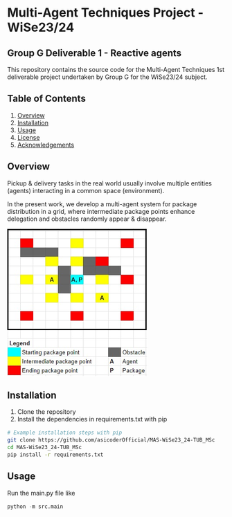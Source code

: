 # Multi-Agent Techniques Project - WiSe23/24

## Group G Deliverable 1 - Reactive agents

This repository contains the source code for the Multi-Agent Techniques 1st deliverable project undertaken by Group G for the WiSe23/24 subject.

## Table of Contents
1. [Overview](#overview)
2. [Installation](#installation)
3. [Usage](#usage)
4. [License](#license)
5. [Acknowledgements](#acknowledgements)

## Overview

Pickup & delivery tasks in the real world usually involve multiple entities (agents) interacting in a common space (environment). 

In the present work, we develop a multi-agent system for package distribution in a grid, where intermediate package points enhance delegation and obstacles randomly appear & disappear.

![Getting Started](./imgs/environment_sample.jpeg)

## Installation

1. Clone the repository
2. Install the dependencies in requirements.txt with pip
```bash
# Example installation steps with pip
git clone https://github.com/asicoderOfficial/MAS-WiSe23_24-TUB_MSc
cd MAS-WiSe23_24-TUB_MSc
pip install -r requirements.txt
```

## Usage
Run the main.py file like
```python
python -m src.main
```
